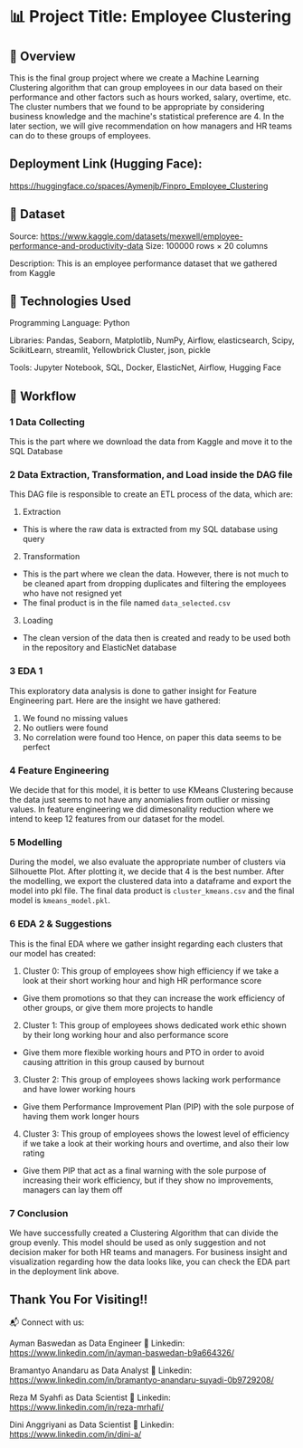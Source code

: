 # 📊 Project Title: Employee Clustering
## 📝 Overview
This is the final group project where we create a Machine Learning Clustering algorithm that can group employees in our data based on their performance and other factors such as hours worked, salary, overtime, etc. The cluster numbers that we found to be appropriate by considering business knowledge and the machine's statistical preference are 4. In the later section, we will give recommendation on how managers and HR teams can do to these groups of employees.

## Deployment Link (Hugging Face):
https://huggingface.co/spaces/Aymenjb/Finpro_Employee_Clustering 

## 📂 Dataset
Source: https://www.kaggle.com/datasets/mexwell/employee-performance-and-productivity-data
Size: 100000 rows × 20 columns

Description: This is an employee performance dataset that we gathered from Kaggle

## 🔧 Technologies Used
Programming Language: Python

Libraries: Pandas, Seaborn, Matplotlib, NumPy, Airflow, elasticsearch, Scipy, ScikitLearn, streamlit, Yellowbrick Cluster, json, pickle

Tools: Jupyter Notebook, SQL, Docker, ElasticNet, Airflow, Hugging Face

## 🚀 Workflow
### 1️ Data Collecting
This is the part where we download the data from Kaggle and move it to the SQL Database
### 2 Data Extraction, Transformation, and Load inside the DAG file
This DAG file is responsible to create an ETL process of the data, which are:
1. Extraction
- This is where the raw data is extracted from my SQL database using query
2. Transformation
- This is the part where we clean the data. However, there is not much to be cleaned apart from dropping duplicates and filtering the employees who have not resigned yet
- The final product is in the file named `data_selected.csv`
3. Loading
- The clean version of the data then is created and ready to be used both in the repository and ElasticNet database
### 3 EDA 1
This exploratory data analysis is done to gather insight for Feature Engineering part. Here are the insight we have gathered:
1. We found no missing values
2. No outliers were found
3. No correlation were found too
Hence, on paper this data seems to be perfect
### 4 Feature Engineering
We decide that for this model, it is better to use KMeans Clustering because the data just seems to not have any anomialies from outlier or missing values. In feature engineering we did dimesonality reduction where we intend to keep 12 features from our dataset for the model.
### 5 Modelling
During the model, we also evaluate the appropriate number of clusters via Silhouette Plot. After plotting it, we decide that 4 is the best number. After the modelling, we export the clustered data into a dataframe and export the model into pkl file. The final data product is `cluster_kmeans.csv` and the final model is `kmeans_model.pkl`.
### 6 EDA 2 & Suggestions
This is the final EDA where we gather insight regarding each clusters that our model has created:
1. Cluster 0: This group of employees show high efficiency if we take a look at their short working hour and high HR performance score
- Give them promotions so that they can increase the work efficiency of other groups, or give them more projects to handle
2. Cluster 1: This group of employees shows dedicated work ethic shown by their long working hour and also performance score
- Give them more flexible working hours and PTO in order to avoid causing attrition in this group caused by burnout
3. Cluster 2: This group of employees shows lacking work performance and have lower working hours
- Give them Performance Improvement Plan (PIP) with the sole purpose of having them work longer hours
4. Cluster 3: This group of employees shows the lowest level of efficiency if we take a look at their working hours and overtime, and also their low rating
- Give them PIP that act as a final warning with the sole purpose of increasing their work efficiency, but if they show no improvements, managers can lay them off
### 7 Conclusion
We have successfully created a Clustering Algorithm that can divide the group evenly. This model should be used as only suggestion and not decision maker for both HR teams and managers. For business insight and visualization regarding how the data looks like, you can check the EDA part in the deployment link above.

## Thank You For Visiting!!

📬 Connect with us:

Ayman Baswedan as Data Engineer
💼 Linkedin: https://www.linkedin.com/in/ayman-baswedan-b9a664326/ 

Bramantyo Anandaru as Data Analyst
💼 Linkedin: https://www.linkedin.com/in/bramantyo-anandaru-suyadi-0b9729208/ 

Reza M Syahfi as Data Scientist
💼 Linkedin: https://www.linkedin.com/in/reza-mrhafi/ 

Dini Anggriyani as Data Scientist
💼 Linkedin: https://www.linkedin.com/in/dini-a/ 